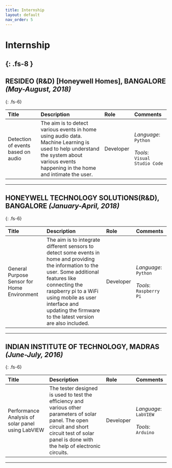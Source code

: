 ```yaml
---
title: Internship
layout: default
nav_order: 5
---
```


# Internship
{: .fs-8 }
---
## RESIDEO (R&D) [Honeywell Homes], BANGALORE _(May-August, 2018)_
{: .fs-6}
<br>

| Title        | Description       | Role  | Comments |
|:-------------|:------------------|:------|:---------|
| Detection of events based on audio| The aim is to detect various events in home using audio data. Machine Learning is used to help understand the system about various events happening in the home and intimate the user. | Developer | *Language*: `Python` <br><br> *Tools*: `Visual Studio Code`|

---
## HONEYWELL TECHNOLOGY SOLUTIONS(R&D), BANGALORE _(January-April, 2018)_
{: .fs-6}
<br>

| Title        | Description       | Role  | Comments |
|:-------------|:------------------|:------|:---------|
| General Purpose Sensor for Home Environment| The aim is to integrate different sensors to detect some events in home and providing the information to the user. Some additional features like connecting the raspberry pi to a WiFi using mobile as user interface and updating the firmware to the latest version are also included. | Developer | *Language*: `Python` <br><br> *Tools*: `Raspberry Pi`|

---
## INDIAN INSTITUTE OF TECHNOLOGY, MADRAS _(June-July, 2016)_
{: .fs-6}
<br>

| Title        | Description       | Role  | Comments |
|:-------------|:------------------|:------|:---------|
| Performance Analysis of solar panel using LabVIEW| The tester designed is used to test the efficiency and various other parameters of solar panel. The open circuit and short circuit test of solar panel is done with the help of electronic circuits.  | Developer | *Language*: `LabVIEW` <br><br> *Tools*: `Arduino`|

---

